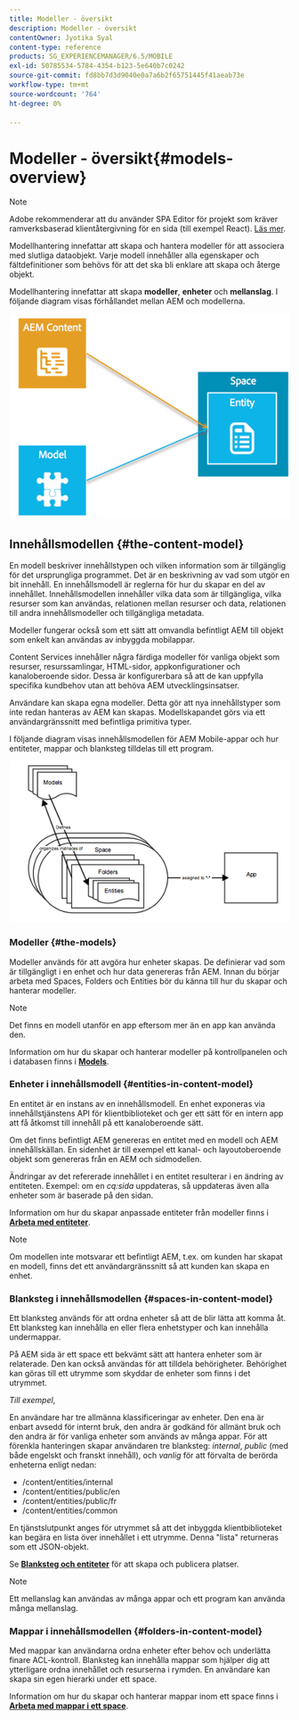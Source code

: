 ```yaml
---
title: Modeller - översikt
description: Modeller - översikt
contentOwner: Jyotika Syal
content-type: reference
products: SG_EXPERIENCEMANAGER/6.5/MOBILE
exl-id: 50785534-5784-4354-b123-5e640b7c0242
source-git-commit: fd8bb7d3d9040e0a7a6b2f65751445f41aeab73e
workflow-type: tm+mt
source-wordcount: '764'
ht-degree: 0%

---
```


# Modeller - översikt{#models-overview}

>[!NOTE]
>
>Adobe rekommenderar att du använder SPA Editor för projekt som kräver ramverksbaserad klientåtergivning för en sida (till exempel React). [Läs mer](/help/sites-developing/spa-overview.md).

Modellhantering innefattar att skapa och hantera modeller för att associera med slutliga dataobjekt. Varje modell innehåller alla egenskaper och fältdefinitioner som behövs för att det ska bli enklare att skapa och återge objekt.

Modellhantering innefattar att skapa **modeller**, **enheter** och **mellanslag**. I följande diagram visas förhållandet mellan AEM och modellerna.

![chlimage_1-81](assets/chlimage_1-81.png)

## Innehållsmodellen {#the-content-model}

En modell beskriver innehållstypen och vilken information som är tillgänglig för det ursprungliga programmet. Det är en beskrivning av vad som utgör en bit innehåll. En innehållsmodell är reglerna för hur du skapar en del av innehållet. Innehållsmodellen innehåller vilka data som är tillgängliga, vilka resurser som kan användas, relationen mellan resurser och data, relationen till andra innehållsmodeller och tillgängliga metadata.

Modeller fungerar också som ett sätt att omvandla befintligt AEM till objekt som enkelt kan användas av inbyggda mobilappar.

Content Services innehåller några färdiga modeller för vanliga objekt som resurser, resurssamlingar, HTML-sidor, appkonfigurationer och kanaloberoende sidor. Dessa är konfigurerbara så att de kan uppfylla specifika kundbehov utan att behöva AEM utvecklingsinsatser.

Användare kan skapa egna modeller. Detta gör att nya innehållstyper som inte redan hanteras av AEM kan skapas. Modellskapandet görs via ett användargränssnitt med befintliga primitiva typer.

I följande diagram visas innehållsmodellen för AEM Mobile-appar och hur entiteter, mappar och blanksteg tilldelas till ett program.

![chlimage_1-82](assets/chlimage_1-82.png)

### Modeller {#the-models}

Modeller används för att avgöra hur enheter skapas. De definierar vad som är tillgängligt i en enhet och hur data genereras från AEM. Innan du börjar arbeta med Spaces, Folders och Entities bör du känna till hur du skapar och hanterar modeller.

>[!NOTE]
>
>Det finns en modell utanför en app eftersom mer än en app kan använda den.
>

Information om hur du skapar och hanterar modeller på kontrollpanelen och i databasen finns i **[Models](/help/mobile/administer-mobile-apps.md)**.

### Enheter i innehållsmodell {#entities-in-content-model}

En entitet är en instans av en innehållsmodell. En enhet exponeras via innehållstjänstens API för klientbiblioteket och ger ett sätt för en intern app att få åtkomst till innehåll på ett kanaloberoende sätt.

Om det finns befintligt AEM genereras en entitet med en modell och AEM innehållskällan. En sidenhet är till exempel ett kanal- och layoutoberoende objekt som genereras från en AEM och sidmodellen.

Ändringar av det refererade innehållet i en entitet resulterar i en ändring av entiteten. Exempel: om en *cq:sida* uppdateras, så uppdateras även alla enheter som är baserade på den sidan.

Information om hur du skapar anpassade entiteter från modeller finns i **[Arbeta med entiteter](/help/mobile/spaces-and-entities.md)**.

>[!NOTE]
>
>Om modellen inte motsvarar ett befintligt AEM, t.ex. om kunden har skapat en modell, finns det ett användargränssnitt så att kunden kan skapa en enhet.
>

### Blanksteg i innehållsmodellen {#spaces-in-content-model}

Ett blanksteg används för att ordna enheter så att de blir lätta att komma åt. Ett blanksteg kan innehålla en eller flera enhetstyper och kan innehålla undermappar.

På AEM sida är ett space ett bekvämt sätt att hantera enheter som är relaterade. Den kan också användas för att tilldela behörigheter. Behörighet kan göras till ett utrymme som skyddar de enheter som finns i det utrymmet.

*Till exempel*,

En användare har tre allmänna klassificeringar av enheter. Den ena är enbart avsedd för internt bruk, den andra är godkänd för allmänt bruk och den andra är för vanliga enheter som används av många appar. För att förenkla hanteringen skapar användaren tre blanksteg: *internal*, *public* (med både engelskt och franskt innehåll), och *vanlig* för att förvalta de berörda enheterna enligt nedan:

* /content/entities/internal
* /content/entities/public/en
* /content/entities/public/fr
* /content/entities/common

En tjänstslutpunkt anges för utrymmet så att det inbyggda klientbiblioteket kan begära en lista över innehållet i ett utrymme. Denna &quot;lista&quot; returneras som ett JSON-objekt.

Se **[Blanksteg och entiteter](/help/mobile/spaces-and-entities.md)** för att skapa och publicera platser.

>[!NOTE]
>
>Ett mellanslag kan användas av många appar och ett program kan använda många mellanslag.

### Mappar i innehållsmodellen {#folders-in-content-model}

Med mappar kan användarna ordna enheter efter behov och underlätta finare ACL-kontroll. Blanksteg kan innehålla mappar som hjälper dig att ytterligare ordna innehållet och resurserna i rymden. En användare kan skapa sin egen hierarki under ett space.

Information om hur du skapar och hanterar mappar inom ett space finns i **[Arbeta med mappar i ett space](/help/mobile/spaces-and-entities.md)**.
